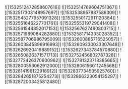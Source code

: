 ![[1532512472858607616]]
![[1532514769604751367]]
![[1532517303148957697]]
![[1532538957887586309]]
![[1532545277957091328]]
![[1532550172911120384]]
![[1532551646227701761]]
![[1532555319729041408]]
![[1532561544852017153]]
![[1532567627490803715]]
![[1532571989084282880]]
![[1532581714333028352]]
![[1532587706986795009]]
![[1532600885716525057]]
![[1532603845896916993]]
![[1532609330033307648]]
![[1532626920419889152]]
![[1532627343784570880]]
![[1532650826371571713]]
![[1532752456802787328]]
![[1532772426370600962]]
![[1532781323718385665]]
![[1532800553062912000]]
![[1532806156011245568]]
![[1532814196122918912]]
![[1532837734535925760]]
![[1532842651875254273]]
![[1532866223054135297]]
![[1532872003425812480]]
